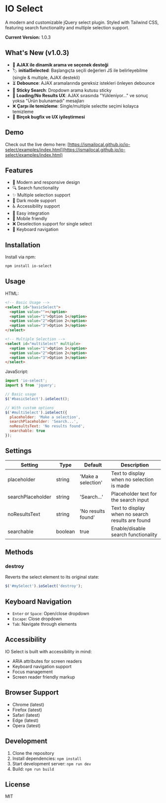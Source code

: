 # IO Select

A modern and customizable jQuery select plugin. Styled with Tailwind CSS, featuring search functionality and multiple selection support.

**Current Version:** 1.0.3

## What's New (v1.0.3)

- 🚀 **AJAX ile dinamik arama ve seçenek desteği**
- 🏷️ **initialSelected**: Başlangıçta seçili değerleri JS ile belirleyebilme (single & multiple, AJAX destekli)
- ⏳ **Debounce**: AJAX aramalarında gereksiz istekleri önleyen debounce
- 📌 **Sticky Search**: Dropdown arama kutusu sticky
- 🔄 **Loading/No Results UX**: AJAX sırasında "Yükleniyor..." ve sonuç yoksa "Ürün bulunamadı" mesajları
- ❌ **Çarpı ile temizleme**: Single/multiple selectte seçimi kolayca temizleme
- 🐞 **Birçok bugfix ve UX iyileştirmesi**

## Demo

Check out the live demo here: [https://ismailocal.github.io/io-select/examples/index.html](https://ismailocal.github.io/io-select/examples/index.html)

## Features

- 🎨 Modern and responsive design
- 🔍 Search functionality
- ✨ Multiple selection support
- 🌙 Dark mode support
- ♿ Accessibility support
- 🎯 Easy integration
- 📱 Mobile friendly
- ❌ Deselection support for single select
- 🔄 Keyboard navigation

## Installation

Install via npm:

```bash
npm install io-select
```

## Usage

HTML:
```html
<!-- Basic Usage -->
<select id="basicSelect">
  <option value=""></option>
  <option value="1">Option 1</option>
  <option value="2">Option 2</option>
  <option value="3">Option 3</option>
</select>

<!-- Multiple Selection -->
<select id="multiSelect" multiple>
  <option value="1">Option 1</option>
  <option value="2">Option 2</option>
  <option value="3">Option 3</option>
</select>
```

JavaScript:
```javascript
import 'io-select';
import $ from 'jquery';

// Basic usage
$('#basicSelect').ioSelect();

// With custom options
$('#multiSelect').ioSelect({
  placeholder: 'Make a selection',
  searchPlaceholder: 'Search...',
  noResultsText: 'No results found',
  searchable: true
});
```

## Settings

| Setting | Type | Default | Description |
|---------|------|---------|-------------|
| placeholder | string | 'Make a selection' | Text to display when no selection is made |
| searchPlaceholder | string | 'Search...' | Placeholder text for the search input |
| noResultsText | string | 'No results found' | Text to display when no search results are found |
| searchable | boolean | true | Enable/disable search functionality |

## Methods

### destroy
Reverts the select element to its original state:

```javascript
$('#mySelect').ioSelect('destroy');
```

## Keyboard Navigation

- `Enter` or `Space`: Open/close dropdown
- `Escape`: Close dropdown
- `Tab`: Navigate through elements

## Accessibility

IO Select is built with accessibility in mind:
- ARIA attributes for screen readers
- Keyboard navigation support
- Focus management
- Screen reader friendly markup

## Browser Support

- Chrome (latest)
- Firefox (latest)
- Safari (latest)
- Edge (latest)
- Opera (latest)

## Development

1. Clone the repository
2. Install dependencies: `npm install`
3. Start development server: `npm run dev`
4. Build: `npm run build`

## License

MIT 